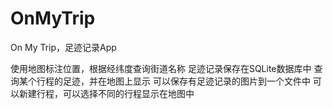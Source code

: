 OnMyTrip
========

On My Trip，足迹记录App

使用地图标注位置，根据经纬度查询街道名称
足迹记录保存在SQLite数据库中
查询某个行程的足迹，并在地图上显示
可以保存有足迹记录的图片到一个文件中
可以新建行程，可以选择不同的行程显示在地图中
